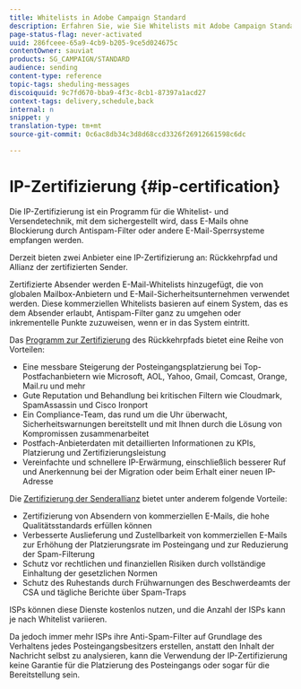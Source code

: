 ```yaml
---
title: Whitelists in Adobe Campaign Standard
description: Erfahren Sie, wie Sie Whitelists mit Adobe Campaign Standard optimieren können.
page-status-flag: never-activated
uuid: 286fceee-65a9-4cb9-b205-9ce5d024675c
contentOwner: sauviat
products: SG_CAMPAIGN/STANDARD
audience: sending
content-type: reference
topic-tags: sheduling-messages
discoiquuid: 9c7fd670-bba9-4f3c-8cb1-87397a1acd27
context-tags: delivery,schedule,back
internal: n
snippet: y
translation-type: tm+mt
source-git-commit: 0c6ac8db34c3d8d68ccd3326f26912661598c6dc

---
```



# IP-Zertifizierung {#ip-certification}

Die IP-Zertifizierung ist ein Programm für die Whitelist- und Versendetechnik, mit dem sichergestellt wird, dass E-Mails ohne Blockierung durch Antispam-Filter oder andere E-Mail-Sperrsysteme empfangen werden.

Derzeit bieten zwei Anbieter eine IP-Zertifizierung an: Rückkehrpfad und Allianz der zertifizierten Sender.

Zertifizierte Absender werden E-Mail-Whitelists hinzugefügt, die von globalen Mailbox-Anbietern und E-Mail-Sicherheitsunternehmen verwendet werden. Diese kommerziellen Whitelists basieren auf einem System, das es dem Absender erlaubt, Antispam-Filter ganz zu umgehen oder inkrementelle Punkte zuzuweisen, wenn er in das System eintritt.

Das [Programm zur Zertifizierung](https://www.validity.com/products/returnpath/certification/) des Rückkehrpfads bietet eine Reihe von Vorteilen:
* Eine messbare Steigerung der Posteingangsplatzierung bei Top-Postfachanbietern wie Microsoft, AOL, Yahoo, Gmail, Comcast, Orange, Mail.ru und mehr
* Gute Reputation und Behandlung bei kritischen Filtern wie Cloudmark, SpamAssassin und Cisco Ironport
* Ein Compliance-Team, das rund um die Uhr überwacht, Sicherheitswarnungen bereitstellt und mit Ihnen durch die Lösung von Kompromissen zusammenarbeitet
* Postfach-Anbieterdaten mit detaillierten Informationen zu KPIs, Platzierung und Zertifizierungsleistung
* Vereinfachte und schnellere IP-Erwärmung, einschließlich besserer Ruf und Anerkennung bei der Migration oder beim Erhalt einer neuen IP-Adresse

Die [Zertifizierung der Senderallianz](https://certified-senders.org/certification-process/) bietet unter anderem folgende Vorteile:
* Zertifizierung von Absendern von kommerziellen E-Mails, die hohe Qualitätsstandards erfüllen können
* Verbesserte Auslieferung und Zustellbarkeit von kommerziellen E-Mails zur Erhöhung der Platzierungsrate im Posteingang und zur Reduzierung der Spam-Filterung
* Schutz vor rechtlichen und finanziellen Risiken durch vollständige Einhaltung der gesetzlichen Normen
* Schutz des Ruhestands durch Frühwarnungen des Beschwerdeamts der CSA und tägliche Berichte über Spam-Traps

ISPs können diese Dienste kostenlos nutzen, und die Anzahl der ISPs kann je nach Whitelist variieren.

Da jedoch immer mehr ISPs ihre Anti-Spam-Filter auf Grundlage des Verhaltens jedes Posteingangsbesitzers erstellen, anstatt den Inhalt der Nachricht selbst zu analysieren, kann die Verwendung der IP-Zertifizierung keine Garantie für die Platzierung des Posteingangs oder sogar für die Bereitstellung sein.
